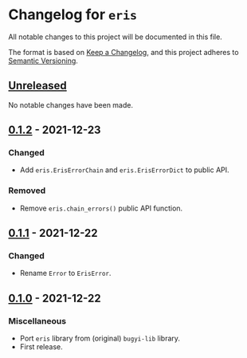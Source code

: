 # Changelog for `eris`

All notable changes to this project will be documented in this file.

The format is based on [Keep a Changelog], and this project adheres to
[Semantic Versioning].

[Keep a Changelog]: https://keepachangelog.com/en/1.0.0/
[Semantic Versioning]: https://semver.org/


## [Unreleased](https://github.com/python-boltons/eris/compare/0.1.2...HEAD)

No notable changes have been made.


## [0.1.2](https://github.com/python-boltons/eris/compare/0.1.1...0.1.2) - 2021-12-23

### Changed

* Add `eris.ErisErrorChain` and `eris.ErisErrorDict` to public API.

### Removed

* Remove `eris.chain_errors()` public API function.


## [0.1.1](https://github.com/python-boltons/eris/compare/0.1.0...0.1.1) - 2021-12-22

### Changed

* Rename `Error` to `ErisError`.


## [0.1.0](https://github.com/python-boltons/eris/releases/tag/0.1.0) - 2021-12-22

### Miscellaneous

* Port `eris` library from (original) `bugyi-lib` library.
* First release.

